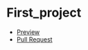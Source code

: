# First_project
- [Preview](https://Svitlana-Yudina.github.io/First_project/)
- [Pull Request](https://github.com/Svitlana-Yudina/First_project/pull/1/files)